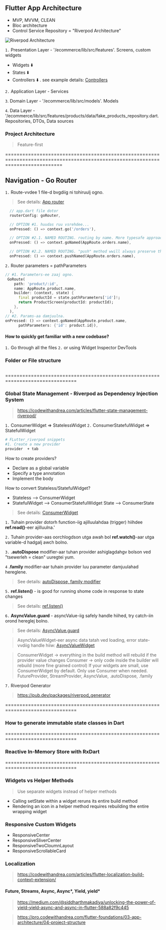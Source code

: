 ## Flutter App Architecture

- MVP, MVVM, CLEAN
- Bloc architecture
- Control Service Repository = "Riverpod Architecture"

![Riverpod Architecture](https://codewithandrea.com/articles/flutter-app-architecture-riverpod-introduction/images/flutter-app-architecture.webp)

`1.` Presentation Layer - '/ecommerce/lib/src/features'. Screens, custom widgets

- Widgets ⬇️
- States ⬇️
- Controllers ⬇️ . see example details: [Controllers](/ecommerce//lib/src/features/authentication/presentation/sign_in/email_password_sign_in_controller.dart)

`2.` Application Layer - Services

`3`. Domain Layer - '/ecommerce/lib/src/models'. Models

`4`. Data Layer - '/ecommerce/lib/src/features/products/data/fake_products_repository.dart. Repositories, DTOs, Data sources

### Project Architecture

> Feature-first

================================================================================================================================

## Navigation - Go Router

`1.` Route-vvdee 1 file-d bvgdiig ni tohiruulj ogno.

> See details: [App router](/ecommerce//lib/src/routing/app_router.dart)

```dart
  // app.dart file dotor
  routerConfig: goRouter,

  // OPTION #1. huudas ruu vsrehdee...
  onPressed: () => context.go('/orders'),

  // OPTION #2.1. NAMED ROUTING. routing by name. More typesafe approach is this. "go" will modify the underlying navigation stack if the new route is not a sub-route of the old one.
  onPressed: () => context.goNamed(AppRoute.orders.name),

  // OPTION #2.2. NAMED ROUTING. "push" method wwill always preserve the current stack and add a new route on top.
  onPressed: () => context.pushNamed(AppRoute.orders.name),
```

`2.` Router parameters = pathParameters

```dart
// #1. Parameters-ee zaaj ogno.
 GoRoute(
    path: 'product/:id',
    name: AppRoute.product.name,
    builder: (context, state) {
      final productId = state.pathParameters['id']!;
      return ProductScreen(productId: productId);
    },
  ),
// #2. Params-aa damjuulna.
onPressed: () => context.goNamed(AppRoute.product.name,
      pathParameters: {'id': product.id}),
```

#### How to quickly get familiar with a new codebase?

`1.` Go through all the files
`2.` or using Widget Inspector DevTools

### Folder or File structure

```bash

```

===============================================================================

### Global State Management - Riverpod as Dependency Injection System

> https://codewithandrea.com/articles/flutter-state-management-riverpod/

`1.` ConsumerWidget => StatelessWidget
`2.` ConsumerStatefulWidget => StatefulWidget

```bash
# FLutter_riverpod snippets
#1. Create a new provider
provider  + tab
```

How to create providers?

- Declare as a global variable
- Specify a type annotation
- Implement the body

How to convert Stateless/StatefulWidget?

 - Stateless --> ConsumerWidget
 - StatefulWidget --> ConsumerStatefulWidget
            State --> ConsumerState


> See details: [ConsumerWidget](/ecommerce/lib/src/features/products/presentation/products_list/products_grid.dart)

`1.` Tuhain provider dotorh function-iig ajilluulahdaa (trigger) hiihdee **ref.read()**-eer ajilluulna.'

`2.` Tuhain provider-aas oorchlogdson utga awah bol **ref.watch()**-aar utga variable-d hadgalj awch bolno.

`3.` **.autoDispose** modifier-aar tuhan provider ashiglagdahgv bolson ved "tsewerleh = clean" uuregtei yum.

`4` **.family** modifier-aar tuhain provider luu parameter damjuulahad hereglene.

> See details: [autoDispose, family modifier](/ecommerce/lib/src/features/products/data/fake_products_repository.dart)

`5.` **ref.listen()** - is good for running shome code in response to state changes

> See details: [ref.listen()](/ecommerce/lib/src/features/authentication/presentation/account/account_screen.dart)

`6.` **AsyncValue.guard** - asyncValue-iig safely handle hiihed, try catch-iin orond hereglej bolno.

> See details: [AsyncValue.guard](/ecommerce/lib/src/features/authentication/presentation/account/account_screen_controller.dart)

> AsyncValueWidget-eer async data tatah ved loading, error state-vvdiig handle hiiw: [AsyncValueWidget](/ecommerce/lib/src/common_widgets/async_value_widget.dart)

> ConsumerWidget -> everything in the build method will rebuild if the provider value changes
> Consumer -> only code inside the builder will rebuild (more fine grained control)
> If your widgets are small, use ConsumerWidget by default. Only use Consumer when needed.
> FutureProvider, StreamProvider, AsyncValue, .autoDispose, .family

`7.` Riverpod Generator

> https://pub.dev/packages/riverpod_generator

===============================================================================

### How to generate immutable state classes in Dart

===============================================================================

### Reactive In-Memory Store with RxDart

===============================================================================

### Widgets vs Helper Methods

> Use separate widgets instead of helper methods

- Calling setState within a widget reruns its entire build method
- Rendering an icon in a helper method requires rebuilding the entire wrapping widget

### Responsive Custom Widgets

- ResponsiveCenter
- ResponsiveSliverCenter
- ResponsiveTwoCloumnLayout
- ResponsiveScrollableCard

### Localization

> https://codewithandrea.com/articles/flutter-localization-build-context-extension/

#### Future, Streams, Async, Async*, Yield, yield*

> https://medium.com/@siddharthmakadiya/unlocking-the-power-of-yield-yield-async-and-async-in-flutter-588a82f9c445

> https://pro.codewithandrea.com/flutter-foundations/03-app-architecture/04-project-structure
